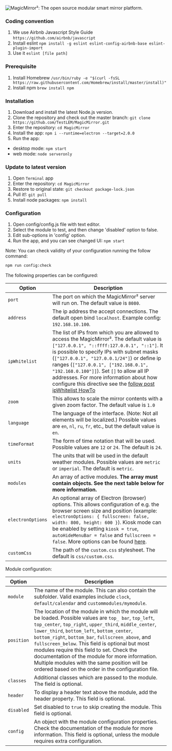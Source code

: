 ![MagicMirror²: The open source modular smart mirror platform. ](.github/header.png)

### Coding convention

1. We use Airbnb Javascript Style Guide `https://github.com/airbnb/javascript`
2. Install eslint `npm install -g eslint eslint-config-airbnb-base eslint-plugin-import`
3. Use it `eslint [file path]`

### Prerequisite

1. Install Homebrew `/usr/bin/ruby -e "$(curl -fsSL https://raw.githubusercontent.com/Homebrew/install/master/install)"`
2. Install npm `brew install npm`

### Installation

1. Download and install the latest Node.js version.
2. Clone the repository and check out the master branch: `git clone https://github.com/TestLEM/MagicMirror.git`
3. Enter the repository: `cd MagicMirror`
4. Install the app: `npm i --runtime=electron --target=2.0.0`
5. Run the app:
  * desktop mode: `npm start`
  * web mode: `node serveronly`

### Update to latest version

1. Open `Terminal` app
2. Enter the repository: `cd MagicMirror`
3. Restore to original state: `git checkout package-lock.json`
4. Pull it!: `git pull`
5. Install node packages: `npm install`

### Configuration

1. Open config/config.js file with text editor.
2. Select the module to test, and then change 'disabled' option to false.
3. Edit sub-options in 'config' option.
4. Run the app, and you can see changed UI: `npm start`

Note: You can check validity of your configuration running the follow command:
```bash
npm run config:check
```

The following properties can be configured:

| **Option** | **Description** |
| --- | --- |
| `port` | The port on which the MagicMirror² server will run on. The default value is `8080`. |
| `address` | The ip address the accept connections. The  default open bind `localhost`.  Example config: `192.168.10.100`. |
| `ipWhitelist` | The list of IPs from which you are allowed to access the MagicMirror². The default value is `["127.0.0.1", "::ffff:127.0.0.1", "::1"]`. It is possible to specify IPs with subnet masks (`["127.0.0.1", "127.0.0.1/24"]`) or define ip ranges (`["127.0.0.1", ["192.168.0.1", "192.168.0.100"]]`). Set `[]` to allow all IP addresses. For more information about how configure this directive see the [follow post ipWhitelist HowTo](https://forum.magicmirror.builders/topic/1326/ipwhitelist-howto) |
| `zoom` | This allows to scale the mirror contents with a given zoom factor. The default value is `1.0`|
| `language` | The language of the interface. (Note: Not all elements will be localized.) Possible values are `en`, `nl`, `ru`, `fr`, etc., but the default value is `en`. |
| `timeFormat` | The form of time notation that will be used. Possible values are `12` or `24`. The default is `24`. |
| `units` | The units that will be used in the default weather modules. Possible values are `metric` or `imperial`. The default is `metric`. |
| `modules` | An array of active modules. **The array must contain objects. See the next table below for more information.** |
| `electronOptions` | An optional array of Electron (browser) options. This allows configuration of e.g. the browser screen size and position (example: `electronOptions: { fullscreen: false, width: 800, height: 600 }`). Kiosk mode can be enabled by setting `kiosk = true`, `autoHideMenuBar = false` and `fullscreen = false`. More options can be found [here](https://github.com/electron/electron/blob/master/docs/api/browser-window.md). |
| `customCss` | The path of the `custom.css` stylesheet. The default is `css/custom.css`. |

Module configuration:

| **Option** | **Description** |
| --- | --- |
| `module` | The name of the module. This can also contain the subfolder. Valid examples include `clock`, `default/calendar` and `custommodules/mymodule`. |
| `position` | The location of the module in which the module will be loaded. Possible values are `top_ bar`, `top_left`, `top_center`, `top_right`, `upper_third`, `middle_center`, `lower_third`, `bottom_left`, `bottom_center`, `bottom_right`, `bottom_bar`, `fullscreen_above`, and `fullscreen_below`. This field is optional but most modules require this field to set. Check the documentation of the module for more information. Multiple modules with the same position will be ordered based on the order in the configuration file. |
| `classes` | Additional classes which are passed to the module. The field is optional. |
| `header` | To display a header text above the module, add the header property. This field is optional. |
| `disabled` | Set disabled to `true` to skip creating the module. This field is optional. |
| `config` | An object with the module configuration properties. Check the documentation of the module for more information. This field is optional, unless the module requires extra configuration. |
